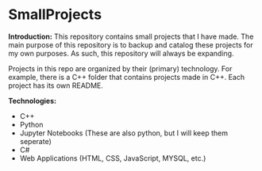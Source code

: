 # SmallProjects
__Introduction:__ This repository contains small projects that I have made. The main purpose of this repository is to backup and catalog these projects for my own purposes. As such, this repository will always be expanding.

Projects in this repo are organized by their (primary) technology. For example, there is a C++ folder that contains projects made in C++. Each project has its own README.

__Technologies:__
* C++
* Python
* Jupyter Notebooks (These are also python, but I will keep them seperate)
* C#
* Web Applications (HTML, CSS, JavaScript, MYSQL, etc.)
